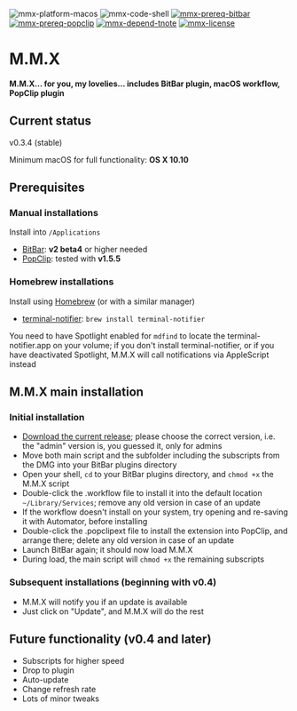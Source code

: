 ![mmx-platform-macos](https://img.shields.io/badge/platform-macOS-lightgrey.svg)
![mmx-code-shell](https://img.shields.io/badge/code-shell-yellow.svg)
[![mmx-prereq-bitbar](https://img.shields.io/badge/prerequisite-BitBar%202.0%20beta4-brightgreen.svg)](https://github.com/matryer/bitbar)
[![mmx-prereq-popclip](https://img.shields.io/badge/prerequisite-PopClip%201.5.5-brightgreen.svg)](https://github.com/matryer/bitbar)
[![mmx-depend-tnote](https://img.shields.io/badge/dependency-terminal--notifier%201.6.3-green.svg)](https://github.com/alloy/terminal-notifier)
[![mmx-license](http://img.shields.io/badge/license-MIT+-blue.svg)](https://github.com/JayBrown/mmx/blob/master/license.md)

# M.M.X
**M.M.X… for you, my lovelies… includes BitBar plugin, macOS workflow, PopClip plugin**

## Current status
v0.3.4 (stable)

Minimum macOS for full functionality: **OS X 10.10**

## Prerequisites
### Manual installations
Install into `/Applications`
* [BitBar](https://github.com/matryer/bitbar): **v2 beta4** or higher needed
* [PopClip](http://pilotmoon.com/popclip/): tested with **v1.5.5**

### Homebrew installations
Install using [Homebrew](http://brew.sh) (or with a similar manager)
* [terminal-notifier](https://github.com/alloy/terminal-notifier): `brew install terminal-notifier`

You need to have Spotlight enabled for `mdfind` to locate the terminal-notifier.app on your volume; if you don't install terminal-notifier, or if you have deactivated Spotlight, M.M.X will call notifications via AppleScript instead

## M.M.X main installation
### Initial installation
* [Download the current release](https://github.com/JayBrown/mmx/releases); please choose the correct version, i.e. the "admin" version is, you guessed it, only for admins
* Move both main script and the subfolder including the subscripts from the DMG into your BitBar plugins directory
* Open your shell, `cd` to your BitBar plugins directory, and `chmod +x` the M.M.X script
* Double-click the .workflow file to install it into the default location `~/Library/Services`; remove any old version in case of an update
* If the workflow doesn't install on your system, try opening and re-saving it with Automator, before installing
* Double-click the .popclipext file to install the extension into PopClip, and arrange there; delete any old version in case of an update
* Launch BitBar again; it should now load M.M.X
* During load, the main script will `chmod +x` the remaining subscripts

### Subsequent installations (beginning with v0.4)
* M.M.X will notify you if an update is available
* Just click on "Update", and M.M.X will do the rest

## Future functionality (v0.4 and later)
* Subscripts for higher speed
* Drop to plugin
* Auto-update
* Change refresh rate
* Lots of minor tweaks
